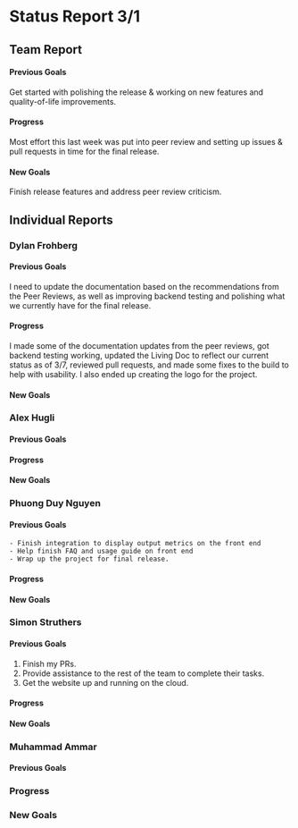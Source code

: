 # Status Report 3/1
## Team Report
#### Previous Goals
Get started with polishing the release & working on new features and quality-of-life improvements.

#### Progress
Most effort this last week was put into peer review and setting up issues & pull requests in time for the final release.

#### New Goals
Finish release features and address peer review criticism.

## Individual Reports

### Dylan Frohberg

#### Previous Goals
I need to update the documentation based on the recommendations from the Peer Reviews, as well as improving backend testing and polishing what we currently have for the final release.

#### Progress
I made some of the documentation updates from the peer reviews, got backend testing working, updated the Living Doc to reflect our current status as of 3/7, reviewed pull requests, and made some fixes to the build to help with usability. I also ended up creating the logo for the project.
#### New Goals


### Alex Hugli

#### Previous Goals

#### Progress

#### New Goals


### Phuong Duy Nguyen

#### Previous Goals
    - Finish integration to display output metrics on the front end
    - Help finish FAQ and usage guide on front end
    - Wrap up the project for final release.
#### Progress

#### New Goals


### Simon Struthers

#### Previous Goals
1. Finish my PRs.
2. Provide assistance to the rest of the team to complete their tasks.
3. Get the website up and running on the cloud.

#### Progress

#### New Goals


### Muhammad Ammar

#### Previous Goals

### Progress

### New Goals
